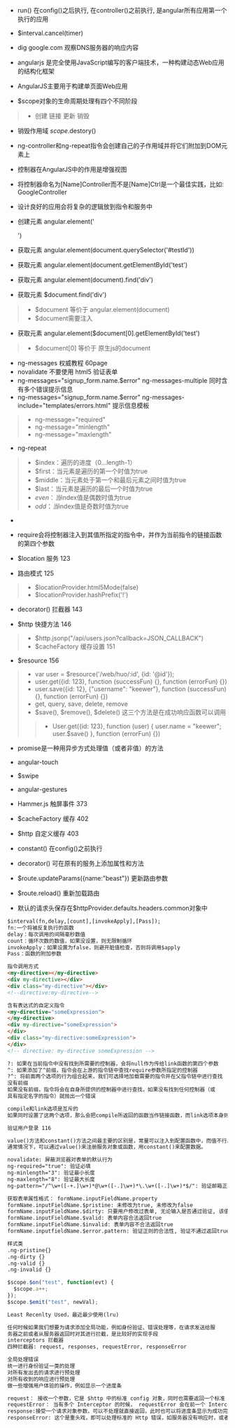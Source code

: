 - run() 在config()之后执行, 在controller()之前执行, 是angular所有应用第一个执行的应用
- $interval.cancel(timer)

- dig google.com  观察DNS服务器的响应内容

- angularjs 是完全使用JavaScript编写的客户端技术，一种构建动态Web应用的结构化框架

- AngularJS主要用于构建单页面Web应用

- $scope对象的生命周期处理有四个不同阶段
>- 创建 链接 更新 销毁

- 销毁作用域 $scope.$destory()

- ng-controller和ng-repeat指令会创建自己的子作用域并将它们附加到DOM元素上

- 控制器在AngularJS中的作用是增强视图

- 将控制器命名为[Name]Controller而不是[Name]Ctrl是一个最佳实践，比如: GoogleController

- 设计良好的应用会将复杂的逻辑放到指令和服务中

- 创建元素 angular.element('<p>')

- 获取元素 angular.element(document.querySelector('#testId'))

- 获取元素 angular.element(document.getElementById('test')

- 获取元素 angular.element(document).find('div')

- 获取元素 $document.find('div')
>- $document 等价于 angular.element(document)
>- $document需要注入

- 获取元素 angular.element($document[0].getElementById('test')
>- $document[0] 等价于 原生js的document

- ng-messages 权威教程 60page
- novalidate 不要使用 html5 验证表单
- ng-messages="signup_form.name.$error" ng-messages-multiple   同时含有多个错误提示信息
- ng-messages="signup_form.name.$error" ng-messages-include="templates/errors.html" 提示信息模板
>- ng-message="required"
>- ng-message="minlength"
>- ng-message="maxlength"

- ng-repeat
>- $index：遍历的进度（0...length-1）
>- $first：当元素是遍历的第一个时值为true
>- $middle：当元素处于第一个和最后元素之间时值为true
>- $last：当元素是遍历的最后一个时值为true
>- $even：当$index值是偶数时值为true
>- $odd：当$index值是奇数时值为true

- <circle ng-attr-cx="{{ cx }}"></circle>

- require会将控制器注入到其值所指定的指令中，并作为当前指令的链接函数的第四个参数

- $location 服务 123

- 路由模式 125
>- $locationProvider.html5Mode(false)
>- $locationProvider.hashPrefix('!')

- decorator() 拦截器 143

- $http 快捷方法 146
>- $http.jsonp("/api/users.json?callback=JSON_CALLBACK")
>- $cacheFactory 缓存设置 151

- $resource 156
>- var user = $resource('/web/huo/:id', {id: '@id'});
>- user.get({id: 123}, function (successFun) {}, function (errorFun) {})
>- user.save({id: 12}, {"username": "keewer"}, function (successFun) {}, function (errorFun) {})
>- get, query, save, delete, remove
>- $save(), $remove(), $delete() 这三个方法是在成功响应函数可以调用
>>- User.get({id: 123}, function (user) {
	user.name = "keewer";
	user.$save()
}, function (errorFun) {})

- promise是一种用异步方式处理值（或者非值）的方法

- angular-touch
- $swipe
- angular-gestures
- Hammer.js 触屏事件 373

- $cacheFactory 缓存 402

- $http 自定义缓存 403

- constant() 在config()之前执行

- decorator() 可在原有的服务上添加属性和方法

- $route.updateParams({name:"beast"}) 更新路由参数

- $route.reload() 重新加载路由

- 默认的请求头保存在$httpProvider.defaults.headers.common对象中

```txt
$interval(fn,delay,[count],[invokeApply],[Pass]);
fn:一个将被反复执行的函数
delay：每次调用的间隔毫秒数值
count：循环次数的数值，如果没设置，则无限制循环
invokeApply：如果设置为false，则避开脏值检查，否则将调用$apply
Pass：函数的附加参数
```

```html
指令调用方式
<my-directive></my-directive>
<div my-directive></div>
<div class="my-directive"></div>
<!--directive:my-directive-->

含有表达式的自定义指令
<my-directive="someExpression">
</my-directive>
<div my-directive="someExpression">
</div>
<div class="my-directive:someExpression">
</div>
<!-- directive: my-directive someExpression -->
```

```txt
?: 如果在当前指令中没有找到所需要的控制器，会将null作为传给link函数的第四个参数
^: 如果添加了^前缀，指令会在上游的指令链中查找require参数所指定的控制器
?^: 将前面两个选项的行为组合起来，我们可选择地加载需要的指令并在父指令链中进行查找
没有前缀
如果没有前缀，指令将会在自身所提供的控制器中进行查找，如果没有找到任何控制器（或
具有指定名字的指令）就抛出一个错误
```

```txt
compile和link选项是互斥的
如果同时设置了这两个选项，那么会把compile所返回的函数当作链接函数，而link选项本身则会被忽略
```

```txt
验证用户登录 116
```

```txt
value()方法和constant()方法之间最主要的区别是，常量可以注入到配置函数中，而值不行。
通常情况下，可以通过value()来注册服务对象或函数，用constant()来配置数据。
```

```txt
novalidate: 屏蔽浏览器对表单的默认行为
ng-required="true": 验证必填
ng-minlength="3": 验证最小长度
ng-maxlength="8": 验证最大长度
ng-pattern="/^\w+([-+.]\w+)*@\w+([-.]\w+)*\.\w+([-.]\w+)*$/": 验证邮箱正则

获取表单属性格式： formName.inputFieldName.property
formName.inputFieldName.$pristine: 未修改为true, 未修改为false
formName.inputFieldName.$dirty: 只要用户修改过表单, 无论输入是否通过验证, 该值都返回true
formName.inputFieldName.$valid: 表单内容合法返回true
formName.inputFieldName.$invalid: 表单内容不合法返回true
formName.inputfieldName.$error.pattern: 验证正则的合法性, 验证不通过返回true, 验证通过返回false

样式类
.ng-pristine{}
.ng-dirty {}
.ng-valid {}
.ng-invalid {}
```

```js
$scope.$on("test", function(evt) {
  $scope.a++;
});
$scope.$emit("test", newVal);
```

```txt
Least Recenlty Used，最近最少使用(lru)
```

```txt
任何时候如果我们想要为请求添加全局功能，例如身份验证、错误处理等，在请求发送给服
务器之前或者从服务器返回时对其进行拦截，是比较好的实现手段
interceptors 拦截器
四种拦截器: request, responses, requestError, responseError

全局处理错误
统一进行身份验证一类的处理
对所有发出去的请求进行预处理
对所有收到的响应进行预处理
做一些增强用户体验的操作，例如显示一个进度条

request： 接收一个参数，它是 $http 中的标准 config 对象，同时也需要返回一个标准 config ，此时可以添加各类身份验证信息，同时也可在此启动进度条
requestError： 当有多个 Interceptor 的时候， requestError 会在前一个 Interceptor 抛出错误或者执行 $q.reject() 时执行，接收的参数就对应的错误
response:接受一个请求对象参数，可以不处理就直接返回，此时也可以将进度条显示为成功完成，当然，如果后端 API 返回自定义错误时，HTTP 的状态码仍然是 200 得话，便在这里处理自定义错误，也可以对返回数据做一些处理，注意要将进度条置为完成
responseError: 这个是重头戏，即可以处理标准的 Http 错误，如服务器没有响应时，或者 PHP 之类的 CGI 经常出现的 502 一类，还可以处理 HTTP 状态码不是 200 的各类自定义错误
```